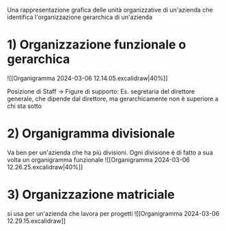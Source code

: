 Una rappresentazione grafica delle unità organizzative di un'azienda che identifica l'organizzazione gerarchica di un'azienda

# 1) Organizzazione funzionale o gerarchica
![[Organigramma 2024-03-06 12.14.05.excalidraw|40%]]

Posizione di Staff -> Figure di supporto: 
Es. segretaria del direttore generale, che dipende dal direttore, ma gerarchicamente non è superiore a chi sta sotto

# 2) Organigramma divisionale
Va ben per un'azienda che ha più divisioni. Ogni divisione è di fatto a sua volta un organigramma funzionale
![[Organigramma 2024-03-06 12.26.25.excalidraw|40%]]

# 3) Organizzazione matriciale
si usa per un'azienda che lavora per progetti
![[Organigramma 2024-03-06 12.29.15.excalidraw]]